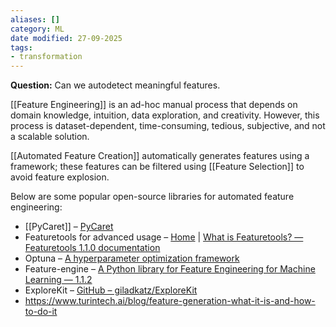 ```yaml
---
aliases: []
category: ML
date modified: 27-09-2025
tags:
- transformation
---
```

**Question:** Can we autodetect meaningful features.

[[Feature Engineering]] is an ad-hoc manual process that depends on domain knowledge, intuition, data exploration, and creativity. However, this process is dataset-dependent, time-consuming, tedious, subjective, and not a scalable solution.

[[Automated Feature Creation]] automatically generates features using a framework; these features can be filtered using [[Feature Selection]] to avoid feature explosion. 

Below are some popular open-source libraries for automated feature engineering:

- [[PyCaret]] – [PyCaret](https://pycaret.org/)
- Featuretools for advanced usage – [Home](https://www.featuretools.com/) | [What is Featuretools? — Featuretools 1.1.0 documentation](https://featuretools.alteryx.com/en/stable/)
- Optuna – [A hyperparameter optimization framework](https://optuna.org/)
- Feature-engine – [A Python library for Feature Engineering for Machine Learning — 1.1.2](https://feature-engine.readthedocs.io/en/1.1.x/)
- ExploreKit – [GitHub – giladkatz/ExploreKit](https://github.com/giladkatz/ExploreKit)
- https://www.turintech.ai/blog/feature-generation-what-it-is-and-how-to-do-it
